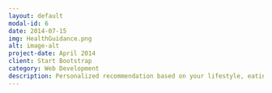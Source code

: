 ```yaml
---
layout: default
modal-id: 6
date: 2014-07-15
img: HealthGuidance.png
alt: image-alt
project-date: April 2014
client: Start Bootstrap
category: Web Development
description: Personalized recommendation based on your lifestyle, eating habits, and mindset.
---
```

